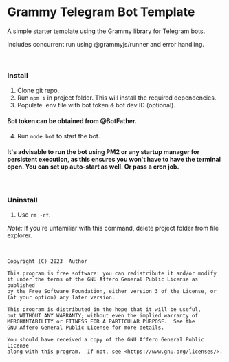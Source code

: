 # Grammy Telegram Bot Template

A simple starter template using the Grammy library for Telegram bots.

Includes concurrent run using @grammyjs/runner and error handling.

<br>

### Install

1. Clone git repo.
2. Run ```npm i``` in project folder. This will install the required dependencies.
3. Populate .env file with bot token & bot dev ID (optional).
#### Bot token can be obtained from @BotFather.

4. Run ```node bot``` to start the bot.

#### It's advisable to run the bot using PM2 or any startup manager for persistent execution, as this ensures you won't have to have the terminal open. You can set up auto-start as well. Or pass a cron job.

<br>

### Uninstall

1. Use ```rm -rf```.

*Note:* If you're unfamiliar with this command, delete project folder from file explorer.

<br>

    Copyright (C) 2023  Author

    This program is free software: you can redistribute it and/or modify
    it under the terms of the GNU Affero General Public License as published
    by the Free Software Foundation, either version 3 of the License, or
    (at your option) any later version.

    This program is distributed in the hope that it will be useful,
    but WITHOUT ANY WARRANTY; without even the implied warranty of
    MERCHANTABILITY or FITNESS FOR A PARTICULAR PURPOSE.  See the
    GNU Affero General Public License for more details.

    You should have received a copy of the GNU Affero General Public License
    along with this program.  If not, see <https://www.gnu.org/licenses/>.

